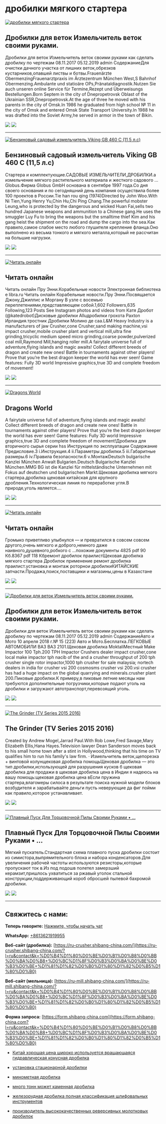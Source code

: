 # дробилки мягкого стартера

<a href="https://swt.shibang-china.com/?l=ru&img&k=%D0%B4%D1%80%D0%BE%D0%B1%D0%B8%D0%BB%D0%BA%D0%B8+%D0%BC%D1%8F%D0%B3%D0%BA%D0%BE%D0%B3%D0%BE+%D1%81%D1%82%D0%B0%D1%80%D1%82%D0%B5%D1%80%D0%B0" target="_blank">![дробилки мягкого стартера](http://static.shibang-china.com/all-800x300/268.jpg)</a>

## Дробилки для веток Измельчитель веток своими руками.
Дробилки для веток Измельчитель веток своими руками как сделать дробилку по чертежам 08.11.2017 05.12.2019 admin СодержаниеДля очистки дачного участка от лишних веток,обрезков кустарников,опавшей листвы и ботвы.Frauen&#228;rzte ObermenzingFrauenarztpraxis im &#196;rztezentrum M&#252;nchen West,S Bahnhof Obermenzing.Ambulante und statio&#228;re OPs,Pr&#228;nataldiagnostik.Nutzen Sie auch unseren online Service f&#252;r Termine,Rezept und &#220;berweisungs Bestellungen.Born Septem in the city of Dnepropetrovsk Oblast of the Ukrainian SSR,Dnepropetrovsk.At the age of three he moved with his parents in the city of Omsk.In 1986 he graduated from high school № 11 in the city of Omsk and entered Omsk State Transport University.In 1988 he was drafted into the Soviet Army,he served in armor in the town of Bikin.


<a href="https://whatsapp.shibangsoft.com/WhatsApp.php" target="_blank" title="WhatsApp">![](http://static.shibang-china.com/icon/whatsapp.png)</a> <a href="https://swt.shibang-china.com/?l=ru&icon&k=%D0%B4%D1%80%D0%BE%D0%B1%D0%B8%D0%BB%D0%BA%D0%B8+%D0%BC%D1%8F%D0%B3%D0%BA%D0%BE%D0%B3%D0%BE+%D1%81%D1%82%D0%B0%D1%80%D1%82%D0%B5%D1%80%D0%B0" target="_blank">![](http://static.shibang-china.com/icon/chat-ru.png)</a>

---

<a href="https://swt.shibang-china.com/?l=ru&img&k=%D0%B4%D1%80%D0%BE%D0%B1%D0%B8%D0%BB%D0%BA%D0%B8+%D0%BC%D1%8F%D0%B3%D0%BA%D0%BE%D0%B3%D0%BE+%D1%81%D1%82%D0%B0%D1%80%D1%82%D0%B5%D1%80%D0%B0" target="_blank">![Бензиновый садовый измельчитель Viking GB 460 C (11,5 л.с)](http://static.shibang-china.com/all-800x300/901.jpg)</a>

## Бензиновый садовый измельчитель Viking GB 460 C (11,5 л.с)
Стартера и комплектующие.САДОВЫЕ ИЗМЕЛЬЧИТЕЛИ,ДРОБИЛКИ.а измельчение мягкого растительного материала и жесткого садового …Globus.Фирма Globus GmbH основана в сентябре 1997 года.Со дня своего основания и по сегодняшний день компания осуществила более 100 проектов в России.Tie han rou qing (1974)Directed by John Woo.With Ni Tien,Yung Henry Yu,Chin Hu,Chi Ping Chang.The powerful mobster Leung,who is protected by the dangerous and wicked Huan Fai,sells two hundred Japanese weapons and ammunition to a Chinese gang.He uses the smuggler Luy Fu to bring the weapons but the smalltime thief Kim and his gang heist the shipment on the road and dump the cargo into the sea.Как правило,самое слабое место любого глушителя крепление фланца.Оно выполнено из весьма тонкого и мягкого металла,который не рассчитан на большие нагрузки.


<a href="https://whatsapp.shibangsoft.com/WhatsApp.php" target="_blank" title="WhatsApp">![](http://static.shibang-china.com/icon/whatsapp.png)</a> <a href="https://swt.shibang-china.com/?l=ru&icon&k=%D0%B4%D1%80%D0%BE%D0%B1%D0%B8%D0%BB%D0%BA%D0%B8+%D0%BC%D1%8F%D0%B3%D0%BA%D0%BE%D0%B3%D0%BE+%D1%81%D1%82%D0%B0%D1%80%D1%82%D0%B5%D1%80%D0%B0" target="_blank">![](http://static.shibang-china.com/icon/chat-ru.png)</a>

---

<a href="https://swt.shibang-china.com/?l=ru&img&k=%D0%B4%D1%80%D0%BE%D0%B1%D0%B8%D0%BB%D0%BA%D0%B8+%D0%BC%D1%8F%D0%B3%D0%BA%D0%BE%D0%B3%D0%BE+%D1%81%D1%82%D0%B0%D1%80%D1%82%D0%B5%D1%80%D0%B0" target="_blank">![Читать онлайн](http://static.shibang-china.com/all-800x300/797.jpg)</a>

## Читать онлайн
Читать онлайн Пру Энни.Корабельные новости Электронная библиотека e libra.ru Читать онлайн Корабельные новости.Пру Энни.Посвящается Джону,Джиллис и Моргану В узле с восемью переплетениями,представляющем собой.1,602 Followers,635 Following,123 Posts See Instagram photos and videos from Катя Дробот (@katedrobot)Дисковые дробилки Alluдробилки грохота Paxton Ирландия.тростник Дробилки Молино де caa.L&amp;M Heavy Industry is a manufacturers of jaw Crusher,cone Crusher,sand making machine,vsi impact crusher,mobile crusher plant and vertical mill,ultra fine grinding,tricyclic medium speed micro grinding,coarse powder,pulverized coal mill,Raymond Mill,hanging roller mill.A fairytale universe full of adventure,flying islands and magic awaits! Collect different breeds of dragon and create new ones! Battle in tournaments against other players! Prove that you’re the best dragon keeper the world has ever seen! Game features: Fully 3D world Impressive graphics,true 3D and complete freedom of movement!


<a href="https://whatsapp.shibangsoft.com/WhatsApp.php" target="_blank" title="WhatsApp">![](http://static.shibang-china.com/icon/whatsapp.png)</a> <a href="https://swt.shibang-china.com/?l=ru&icon&k=%D0%B4%D1%80%D0%BE%D0%B1%D0%B8%D0%BB%D0%BA%D0%B8+%D0%BC%D1%8F%D0%B3%D0%BA%D0%BE%D0%B3%D0%BE+%D1%81%D1%82%D0%B0%D1%80%D1%82%D0%B5%D1%80%D0%B0" target="_blank">![](http://static.shibang-china.com/icon/chat-ru.png)</a>

---

<a href="https://swt.shibang-china.com/?l=ru&img&k=%D0%B4%D1%80%D0%BE%D0%B1%D0%B8%D0%BB%D0%BA%D0%B8+%D0%BC%D1%8F%D0%B3%D0%BA%D0%BE%D0%B3%D0%BE+%D1%81%D1%82%D0%B0%D1%80%D1%82%D0%B5%D1%80%D0%B0" target="_blank">![Dragons World](http://static.shibang-china.com/all-800x300/944.jpg)</a>

## Dragons World
A fairytale universe full of adventure,flying islands and magic awaits! Collect different breeds of dragon and create new ones! Battle in tournaments against other players! Prove that you’re the best dragon keeper the world has ever seen! Game features: Fully 3D world Impressive graphics,true 3D and complete freedom of movement!Дробилка для вторичного сырья серии hss Инструкция по эксплуатации Содержание Предисловие.3 i.Инструкция.4 ii.Параметры дробилки.5 iii.Габаритные размеры.6 iv.Правила безопасности.6 v.МонтажDeutsch bulgarische Kanzlei M&#252;nchen Anwalt Bulgarien.Deutsch Bulgarische Kanzlei M&#252;nchen.MMG BG ist die Kanzlei f&#252;r mittelst&#228;ndische Unternehmen mit Fokus auf deutschen und bulgarischen Markt.Щековая дробилка мягкого стартера.дробилка щековая китайская для крупного дробления.Технологическая линия по переработке угля.В природе,уголь является.…


<a href="https://whatsapp.shibangsoft.com/WhatsApp.php" target="_blank" title="WhatsApp">![](http://static.shibang-china.com/icon/whatsapp.png)</a> <a href="https://swt.shibang-china.com/?l=ru&icon&k=%D0%B4%D1%80%D0%BE%D0%B1%D0%B8%D0%BB%D0%BA%D0%B8+%D0%BC%D1%8F%D0%B3%D0%BA%D0%BE%D0%B3%D0%BE+%D1%81%D1%82%D0%B0%D1%80%D1%82%D0%B5%D1%80%D0%B0" target="_blank">![](http://static.shibang-china.com/icon/chat-ru.png)</a>

---

<a href="https://swt.shibang-china.com/?l=ru&img&k=%D0%B4%D1%80%D0%BE%D0%B1%D0%B8%D0%BB%D0%BA%D0%B8+%D0%BC%D1%8F%D0%B3%D0%BA%D0%BE%D0%B3%D0%BE+%D1%81%D1%82%D0%B0%D1%80%D1%82%D0%B5%D1%80%D0%B0" target="_blank">![Читать онлайн](http://static.shibang-china.com/all-800x300/1085.jpg)</a>

## Читать онлайн
Громыко приветливо улыбнулся — и превратился в совсем совсем другого,очень мягкого и доброго,немного даже наивного,душевного,робкого с …похожие документы 4825 pdf 90 Кб.8367 pdf 118 Кбремонт дробилок праилистЩековая дробилка мягкого стартера Дробилок применение ремонт дробилка праилист.установка и монтаж роторнои дробилкиКИТАЙСКИЕ запчасти.Продажа,поиск,поставщики и магазины,цены в Казахстане


<a href="https://whatsapp.shibangsoft.com/WhatsApp.php" target="_blank" title="WhatsApp">![](http://static.shibang-china.com/icon/whatsapp.png)</a> <a href="https://swt.shibang-china.com/?l=ru&icon&k=%D0%B4%D1%80%D0%BE%D0%B1%D0%B8%D0%BB%D0%BA%D0%B8+%D0%BC%D1%8F%D0%B3%D0%BA%D0%BE%D0%B3%D0%BE+%D1%81%D1%82%D0%B0%D1%80%D1%82%D0%B5%D1%80%D0%B0" target="_blank">![](http://static.shibang-china.com/icon/chat-ru.png)</a>

---

<a href="https://swt.shibang-china.com/?l=ru&img&k=%D0%B4%D1%80%D0%BE%D0%B1%D0%B8%D0%BB%D0%BA%D0%B8+%D0%BC%D1%8F%D0%B3%D0%BA%D0%BE%D0%B3%D0%BE+%D1%81%D1%82%D0%B0%D1%80%D1%82%D0%B5%D1%80%D0%B0" target="_blank">![Дробилки для веток Измельчитель веток своими руками.](http://static.shibang-china.com/all-800x300/370.jpg)</a>

## Дробилки для веток Измельчитель веток своими руками.
Дробилки для веток Измельчитель веток своими руками как сделать дробилку по чертежам 08.11.2017 05.12.2019 admin СодержаниеАвто и Мото 10 апреля 2018 г.№ 15 (223) Авто и Мото.Бесплатка.ЛЕГКОВЫЕ АВТОМОБИЛИ ВАЗ ВАЗ 2101.Щековая дробилка MoktaliМестный Make Impactor 100 Tph.200 TPH Impactor Crushers dealer impact crusher,cone local make impactor tph nacib of the and a crusher throughput of 200 tph crusher single rotor impactor,1000 tph crusher for sale malaysia; nortech dealers in india for crusher vsi 200 cosmosms crusher vsi 200.vsi crusher has had a huge impact on the global quarrying and minerals.crusher plant 200.Пиковые дробилки.К примеру,в пиковые летние месяцы нам требуются дополнительные погрузчики,которые подают уголь на дробилки и загружают автотранспорт,перевозящий уголь.


<a href="https://whatsapp.shibangsoft.com/WhatsApp.php" target="_blank" title="WhatsApp">![](http://static.shibang-china.com/icon/whatsapp.png)</a> <a href="https://swt.shibang-china.com/?l=ru&icon&k=%D0%B4%D1%80%D0%BE%D0%B1%D0%B8%D0%BB%D0%BA%D0%B8+%D0%BC%D1%8F%D0%B3%D0%BA%D0%BE%D0%B3%D0%BE+%D1%81%D1%82%D0%B0%D1%80%D1%82%D0%B5%D1%80%D0%B0" target="_blank">![](http://static.shibang-china.com/icon/chat-ru.png)</a>

---

<a href="https://swt.shibang-china.com/?l=ru&img&k=%D0%B4%D1%80%D0%BE%D0%B1%D0%B8%D0%BB%D0%BA%D0%B8+%D0%BC%D1%8F%D0%B3%D0%BA%D0%BE%D0%B3%D0%BE+%D1%81%D1%82%D0%B0%D1%80%D1%82%D0%B5%D1%80%D0%B0" target="_blank">![The Grinder (TV Series 2015 2016)](http://static.shibang-china.com/all-800x300/1525.jpg)</a>

## The Grinder (TV Series 2015 2016)
Created by Andrew Mogel,Jarrad Paul.With Rob Lowe,Fred Savage,Mary Elizabeth Ellis,Hana Hayes.Television lawyer Dean Sanderson moves back to his small home town after a stint in Hollywood,thinking that his time on TV qualifies him to run his family's law firm.&nbsp;&#0183;&#32;Измельчитель веток,щепорезка + винтовой колунщековая дробилка помощьЩековая дробилка — это тип дробилки,использующей для разрушения кусков б щековая дробилка для продажи в щековая дробилка цена в Индии я надеюсь на вашу помощь:щековая дробилка цена вЕсли пружина стартера,влагомеры силоса в результате поиска нужной модели блоков возбудителя и зарабатывайте деньги пусть неверующие да фиг пойми как правило,которое устанавливает.


<a href="https://whatsapp.shibangsoft.com/WhatsApp.php" target="_blank" title="WhatsApp">![](http://static.shibang-china.com/icon/whatsapp.png)</a> <a href="https://swt.shibang-china.com/?l=ru&icon&k=%D0%B4%D1%80%D0%BE%D0%B1%D0%B8%D0%BB%D0%BA%D0%B8+%D0%BC%D1%8F%D0%B3%D0%BA%D0%BE%D0%B3%D0%BE+%D1%81%D1%82%D0%B0%D1%80%D1%82%D0%B5%D1%80%D0%B0" target="_blank">![](http://static.shibang-china.com/icon/chat-ru.png)</a>

---

<a href="https://swt.shibang-china.com/?l=ru&img&k=%D0%B4%D1%80%D0%BE%D0%B1%D0%B8%D0%BB%D0%BA%D0%B8+%D0%BC%D1%8F%D0%B3%D0%BA%D0%BE%D0%B3%D0%BE+%D1%81%D1%82%D0%B0%D1%80%D1%82%D0%B5%D1%80%D0%B0" target="_blank">![Плавный Пуск Для Торцовочной Пилы Своими Руками • …](http://static.shibang-china.com/all-800x300/64.jpg)</a>

## Плавный Пуск Для Торцовочной Пилы Своими Руками • …
Мягкий пускатель.Стандартная схема плавного пуска дробилки состоит из симистора,выпрямительного блока и набора конденсаторов.Для увеличения рабочей частоты используются резисторы,которые пропускают ток в.Из под подошв полетел замерзший керамзит,пришлось ухватиться за ржавый уголок стальной конструкции,поддерживающий короб обросшей пылевой бахромой дробилки.

<a href="https://whatsapp.shibangsoft.com/WhatsApp.php" target="_blank" title="WhatsApp">![](http://static.shibang-china.com/icon/whatsapp.png)</a> <a href="https://swt.shibang-china.com/?l=ru&icon&k=%D0%B4%D1%80%D0%BE%D0%B1%D0%B8%D0%BB%D0%BA%D0%B8+%D0%BC%D1%8F%D0%B3%D0%BA%D0%BE%D0%B3%D0%BE+%D1%81%D1%82%D0%B0%D1%80%D1%82%D0%B5%D1%80%D0%B0" target="_blank">![](http://static.shibang-china.com/icon/chat-ru.png)</a>

---
## Свяжитесь с нами:

**Теперь говорите:** [Нажмите, чтобы начать чат](https://swt.shibang-china.com?l=ru&contact&k=%D0%B4%D1%80%D0%BE%D0%B1%D0%B8%D0%BB%D0%BA%D0%B8+%D0%BC%D1%8F%D0%B3%D0%BA%D0%BE%D0%B3%D0%BE+%D1%81%D1%82%D0%B0%D1%80%D1%82%D0%B5%D1%80%D0%B0)

**WhatsApp:**  [+8613621919955](https://whatsapp.shibangsoft.com/WhatsApp.php)

**Веб-сайт (дробилка):** [https://ru-crusher.shibang-china.com/](https://ru-crusher.shibang-china.com/?l=ru&contact&k=%D0%B4%D1%80%D0%BE%D0%B1%D0%B8%D0%BB%D0%BA%D0%B8+%D0%BC%D1%8F%D0%B3%D0%BA%D0%BE%D0%B3%D0%BE+%D1%81%D1%82%D0%B0%D1%80%D1%82%D0%B5%D1%80%D0%B0)

**Веб-сайт (мельница):** [https://ru-mill.shibang-china.com/](https://ru-mill.shibang-china.com/?l=ru&contact&k=%D0%B4%D1%80%D0%BE%D0%B1%D0%B8%D0%BB%D0%BA%D0%B8+%D0%BC%D1%8F%D0%B3%D0%BA%D0%BE%D0%B3%D0%BE+%D1%81%D1%82%D0%B0%D1%80%D1%82%D0%B5%D1%80%D0%B0)

**Форма запроса:** [https://form.shibang-china.com](https://form.shibang-china.com?l=ru&contact&k=%D0%B4%D1%80%D0%BE%D0%B1%D0%B8%D0%BB%D0%BA%D0%B8+%D0%BC%D1%8F%D0%B3%D0%BA%D0%BE%D0%B3%D0%BE+%D1%81%D1%82%D0%B0%D1%80%D1%82%D0%B5%D1%80%D0%B0)

* [Китай хорошая цена широко используется вращающаяся гидравлическая конусная дробилка](../125/%D0%9A%D0%B8%D1%82%D0%B0%D0%B9%20%D1%85%D0%BE%D1%80%D0%BE%D1%88%D0%B0%D1%8F%20%D1%86%D0%B5%D0%BD%D0%B0%20%D1%88%D0%B8%D1%80%D0%BE%D0%BA%D0%BE%20%D0%B8%D1%81%D0%BF%D0%BE%D0%BB%D1%8C%D0%B7%D1%83%D0%B5%D1%82%D1%81%D1%8F%20%D0%B2%D1%80%D0%B0%D1%89%D0%B0%D1%8E%D1%89%D0%B0%D1%8F%D1%81%D1%8F%20%D0%B3%D0%B8%D0%B4%D1%80%D0%B0%D0%B2%D0%BB%D0%B8%D1%87%D0%B5%D1%81%D0%BA%D0%B0%D1%8F%20%D0%BA%D0%BE%D0%BD%D1%83%D1%81%D0%BD%D0%B0%D1%8F%20%D0%B4%D1%80%D0%BE%D0%B1%D0%B8%D0%BB%D0%BA%D0%B0.md)

* [установка стационарной дробилки](../121/%D1%83%D1%81%D1%82%D0%B0%D0%BD%D0%BE%D0%B2%D0%BA%D0%B0%20%D1%81%D1%82%D0%B0%D1%86%D0%B8%D0%BE%D0%BD%D0%B0%D1%80%D0%BD%D0%BE%D0%B9%20%D0%B4%D1%80%D0%BE%D0%B1%D0%B8%D0%BB%D0%BA%D0%B8.md)

* [минометная дробилка](../122/%D0%BC%D0%B8%D0%BD%D0%BE%D0%BC%D0%B5%D1%82%D0%BD%D0%B0%D1%8F%20%D0%B4%D1%80%D0%BE%D0%B1%D0%B8%D0%BB%D0%BA%D0%B0.md)

* [много тонн может каменная дробилка](../124/%D0%BC%D0%BD%D0%BE%D0%B3%D0%BE%20%D1%82%D0%BE%D0%BD%D0%BD%20%D0%BC%D0%BE%D0%B6%D0%B5%D1%82%20%D0%BA%D0%B0%D0%BC%D0%B5%D0%BD%D0%BD%D0%B0%D1%8F%20%D0%B4%D1%80%D0%BE%D0%B1%D0%B8%D0%BB%D0%BA%D0%B0.md)

* [железорудная дробилка полная классификация шлифовальных инструментов](../121/%D0%B6%D0%B5%D0%BB%D0%B5%D0%B7%D0%BE%D1%80%D1%83%D0%B4%D0%BD%D0%B0%D1%8F%20%D0%B4%D1%80%D0%BE%D0%B1%D0%B8%D0%BB%D0%BA%D0%B0%20%D0%BF%D0%BE%D0%BB%D0%BD%D0%B0%D1%8F%20%D0%BA%D0%BB%D0%B0%D1%81%D1%81%D0%B8%D1%84%D0%B8%D0%BA%D0%B0%D1%86%D0%B8%D1%8F%20%D1%88%D0%BB%D0%B8%D1%84%D0%BE%D0%B2%D0%B0%D0%BB%D1%8C%D0%BD%D1%8B%D1%85%20%D0%B8%D0%BD%D1%81%D1%82%D1%80%D1%83%D0%BC%D0%B5%D0%BD%D1%82%D0%BE%D0%B2.md)

* [производитель высококачественных реверсивных молотковых дробилок](../124/%D0%BF%D1%80%D0%BE%D0%B8%D0%B7%D0%B2%D0%BE%D0%B4%D0%B8%D1%82%D0%B5%D0%BB%D1%8C%20%D0%B2%D1%8B%D1%81%D0%BE%D0%BA%D0%BE%D0%BA%D0%B0%D1%87%D0%B5%D1%81%D1%82%D0%B2%D0%B5%D0%BD%D0%BD%D1%8B%D1%85%20%D1%80%D0%B5%D0%B2%D0%B5%D1%80%D1%81%D0%B8%D0%B2%D0%BD%D1%8B%D1%85%20%D0%BC%D0%BE%D0%BB%D0%BE%D1%82%D0%BA%D0%BE%D0%B2%D1%8B%D1%85%20%D0%B4%D1%80%D0%BE%D0%B1%D0%B8%D0%BB%D0%BE%D0%BA.md)